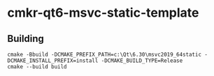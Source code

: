 # cmkr-qt6-msvc-static-template




## Building

```
cmake -Bbuild -DCMAKE_PREFIX_PATH=c:\Qt\6.30\msvc2019_64static -DCMAKE_INSTALL_PREFIX=install -DCMAKE_BUILD_TYPE=Release
cmake --build build
```

